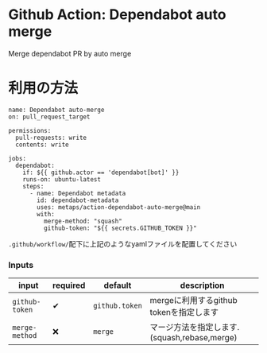 # Github Action: Dependabot auto merge
Merge dependabot PR by auto merge

# 利用の方法
```
name: Dependabot auto-merge
on: pull_request_target

permissions:
  pull-requests: write
  contents: write

jobs:
  dependabot:
    if: ${{ github.actor == 'dependabot[bot]' }}
    runs-on: ubuntu-latest
    steps:
      - name: Dependabot metadata
        id: dependabot-metadata
        uses: metaps/action-dependabot-auto-merge@main
        with:
          merge-method: "squash"
          github-token: "${{ secrets.GITHUB_TOKEN }}"
```
`.github/workflow/`配下に上記のようなyamlファイルを配置してください

### Inputs

| input          | required | default                  | description                                         |
|----------------|----------|--------------------------|-----------------------------------------------------|
| `github-token` | ✔        | `github.token`           | mergeに利用するgithub tokenを指定します                 |
| `merge-method` | ❌       | `merge`                  | マージ方法を指定します. (squash,rebase,merge)           |

